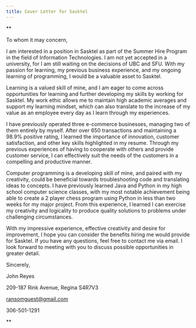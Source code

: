 ```yaml
---
title: Cover Letter for Sasktel
---
```

**

To whom it may concern,

I am interested in a position in Sasktel as part of the Summer Hire Program in the field of Information Technologies. I am not yet accepted in a university, for I am still waiting on the decisions of UBC and SFU. With my passion for learning, my previous business experience, and my ongoing learning of programming, I would be a valuable asset to Sasktel.

  

Learning is a valued skill of mine, and I am eager to come across opportunities for learning and further developing my skills by working for Sasktel. My work ethic allows me to maintain high academic averages and support my learning mindset, which can also translate to the increase of my value as an employee every day as I learn through my experiences.

  

I have previously operated three e-commerce businesses, managing two of them entirely by myself. After over 650 transactions and maintaining a 98.9% positive rating, I learned the importance of innovation, customer satisfaction, and other key skills highlighted in my resume. Through my previous experiences of having to cooperate with others and provide customer service, I can effectively suit the needs of the customers in a compelling and productive manner.

  

Computer programming is a developing skill of mine, and paired with my creativity, could be beneficial towards troubleshooting code and translating ideas to concepts. I have previously learned Java and Python in my high school computer science classes, with my most notable achievement being able to create a 2 player chess program using Python in less than two weeks for my major project. From this experience, I learned I can exercise my creativity and logicality to produce quality solutions to problems under challenging circumstances.

  

With my impressive experience, effective creativity and desire for improvement, I hope you can consider the benefits hiring me would provide for Sasktel. If you have any questions, feel free to contact me via email. I look forward to meeting with you to discuss possible opportunities in greater detail.

  

Sincerely,

  

John Reyes

209-187 Rink Avenue, Regina S4R7V3

[ransomguest@gmail.com](mailto:ransomguest@gmail.com)

306-501-1291

  
  
  
  
**